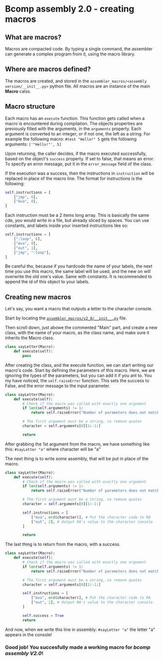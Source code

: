 # Bcomp assembly 2.0 - creating macros


## What are macros?

Macros are compacted code. By typing a single command, the assembler can generate a complex program from it, using the macro library.

## Where are macros defined?

The macros are created, and stored in the `assembler_macros/<assembly version/__init__.py>` python file. All macros are an instance of the main **Macro** calss.

## Macro structure

Each macro has an `execute` function. This function gets called when a macro is encountered during compilation. The objects properties are previously filled with the arguments, in the `arguments` property. Each argument is converted to an integer, or if not one, the left as a string. For example the following macro: `#test "Hello!" 5` gets the following arguments: `['"Hello!"', 5]`

Upon returning, the caller decides, if the macro executed successfully, based on the object's `success` property. If set to false, that means an error. To specify an error message, put it in the `error_message` field of the class.

If the esecution was a success, then the instructions in `instruction` will be replaced in place of the macro line. The format for instructions is the following:
```python
self.instructions = [
    ["jmp", 6],
    ["mva", 0],
]
```

Each instruction must be a 2 items long array. This is basically the same cde, you would write in a file, but already sliced by spaces. You can use constants, and labels inside your inserted instructions like so:
```python
self.instructions = [
    [":loop", 6],
    ["mva", 0],
    ["out", 1],
    ["jmp", ":loop"],
]
```
Be careful tho, because if you hardcode the name of your labels, the next time you use this macro, the same label will be used, and the new on will overwrite the old one's value. Same with constants. It is recommended to append the id of this object to your labels.

## Creating new macros

Let's say, you want a macro that outputs a letter to the character console.

Start by locating the [`assembler_macros/v2_0/__init__.py`](lua_compiler.md) file.

Then scroll down, just abowe the commented "Main" part, and create a new class, with the name of your macro, as the class name, and make sure it inherits the Macro class.
```python
class sayLetter(Macro):
    def execute(self):
        pass
```

After creating the class, and the execute function, we can start writing our macro's code. Start by defining the parameters of this macro. Here, we are ignoring the types of the parameters, but you can add it if you ant to. You my have noticed, the `self.raiseError` function. This sets the success to False, and the error message to the input parameter.

```python
class sayLetter(Macro):
    def execute(self):
        # Check if the macro was called with exactly one argument
        if len(self.arguments) != 1:
            return self.raiseError("Number of parameters does not match")

        # The first argument must be a string, so remove quotes
        character = self.arguments[0][1:-1:]

        return
```

After grabbing the 1st argument from the macro, we have something like this: `#sayLetter "a"` where character will be "a"

The next thing is to write some assembly, that will be put in place of the macro.

```python
class sayLetter(Macro):
    def execute(self):
        # Check if the macro was called with exactly one argument
        if len(self.arguments) != 1:
            return self.raiseError("Number of parameters does not match")

        # The first argument must be a string, so remove quotes
        character = self.arguments[0][1:-1:]

        self.instructions = [
            ["mva", ord(character)], # Put the character code to RA
            ["out", 2], # Output RA's value to the character console
        ]

        return
```

The last thing is to return from the macro, with a success.

```python
class sayLetter(Macro):
    def execute(self):
        # Check if the macro was called with exactly one argument
        if len(self.arguments) != 1:
            return self.raiseError("Number of parameters does not match")

        # The first argument must be a string, so remove quotes
        character = self.arguments[0][1:-1:]

        self.instructions = [
            ["mva", ord(character)], # Put the character code to RA
            ["out", 2], # Output RA's value to the character console
        ]

        self.success = True
        return
```

And now, when we write this line in assembly: `#sayLetter "a"` the letter "a" appears in the console!

### Good job! You succesfully made a working macro for *bcomp assembly V2.0*!